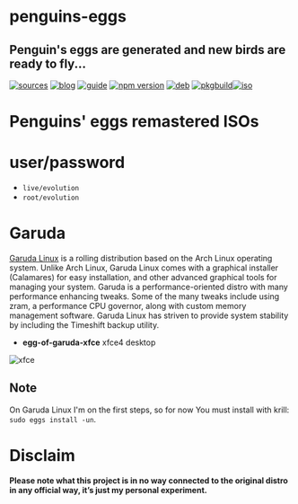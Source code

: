penguins-eggs
=============

## Penguin&#39;s eggs are generated and new birds are ready to fly...
[![sources](https://img.shields.io/badge/github-sources-cyan)](https://github.com/pieroproietti/penguins-eggs)
[![blog](https://img.shields.io/badge/blog-penguin's%20eggs-cyan)](https://penguins-eggs.net)
[![guide](https://img.shields.io/badge/guide-penguin's%20eggs-cyan)](https://penguins-eggs.net/docs/Tutorial/eggs-users-guide)
[![npm version](https://img.shields.io/npm/v/penguins-eggs.svg)](https://npmjs.org/package/penguins-eggs)
[![deb](https://img.shields.io/badge/deb-packages-blue)](https://sourceforge.net/projects/penguins-eggs/files/DEBS)
[![pkgbuild](https://img.shields.io/badge/pkgbuild-packages-blue)](https://sourceforge.net/projects/penguins-eggs/files/PKGBUILD)[![iso](https://img.shields.io/badge/iso-images-cyan)](https://sourceforge.net/projects/penguins-eggs/files/ISOS)

# Penguins' eggs remastered ISOs

# user/password
* ```live/evolution```
* ```root/evolution```

# Garuda

[Garuda Linux](https://garudalinux.org/) is a rolling distribution based on the Arch Linux operating system. Unlike Arch Linux, Garuda Linux comes with a graphical installer (Calamares) for easy installation, and other advanced graphical tools for managing your system. Garuda is a performance-oriented distro with many performance enhancing tweaks. Some of the many tweaks include using zram, a performance CPU governor, along with custom memory management software. Garuda Linux has striven to provide system stability by including the Timeshift backup utility.

* **egg-of-garuda-xfce** xfce4 desktop

![xfce](https://garudalinux.org/images/garuda/download/xfce/garuda-xfce.webp)

## Note
On Garuda Linux I'm on the first steps, so for now You must install with krill: `sudo eggs install -un`.


# Disclaim

__Please note what this project is in no way connected to the original distro in any official way, it’s just my personal experiment.__
